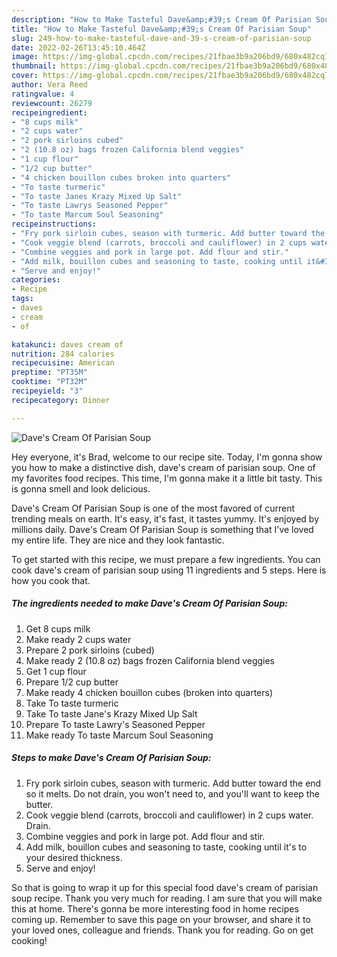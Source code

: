 ```yaml
---
description: "How to Make Tasteful Dave&amp;#39;s Cream Of Parisian Soup"
title: "How to Make Tasteful Dave&amp;#39;s Cream Of Parisian Soup"
slug: 249-how-to-make-tasteful-dave-and-39-s-cream-of-parisian-soup
date: 2022-02-26T13:45:10.464Z
image: https://img-global.cpcdn.com/recipes/21fbae3b9a206bd9/680x482cq70/daves-cream-of-parisian-soup-recipe-main-photo.jpg
thumbnail: https://img-global.cpcdn.com/recipes/21fbae3b9a206bd9/680x482cq70/daves-cream-of-parisian-soup-recipe-main-photo.jpg
cover: https://img-global.cpcdn.com/recipes/21fbae3b9a206bd9/680x482cq70/daves-cream-of-parisian-soup-recipe-main-photo.jpg
author: Vera Reed
ratingvalue: 4
reviewcount: 26279
recipeingredient:
- "8 cups milk"
- "2 cups water"
- "2 pork sirloins cubed"
- "2 (10.8 oz) bags frozen California blend veggies"
- "1 cup flour"
- "1/2 cup butter"
- "4 chicken bouillon cubes broken into quarters"
- "To taste turmeric"
- "To taste Janes Krazy Mixed Up Salt"
- "To taste Lawrys Seasoned Pepper"
- "To taste Marcum Soul Seasoning"
recipeinstructions:
- "Fry pork sirloin cubes, season with turmeric. Add butter toward the end so it melts. Do not drain, you won&#39;t need to, and you&#39;ll want to keep the butter."
- "Cook veggie blend (carrots, broccoli and cauliflower) in 2 cups water. Drain."
- "Combine veggies and pork in large pot. Add flour and stir."
- "Add milk, bouillon cubes and seasoning to taste, cooking until it&#39;s to your desired thickness."
- "Serve and enjoy!"
categories:
- Recipe
tags:
- daves
- cream
- of

katakunci: daves cream of 
nutrition: 284 calories
recipecuisine: American
preptime: "PT35M"
cooktime: "PT32M"
recipeyield: "3"
recipecategory: Dinner

---
```



![Dave&#39;s Cream Of Parisian Soup](https://img-global.cpcdn.com/recipes/21fbae3b9a206bd9/680x482cq70/daves-cream-of-parisian-soup-recipe-main-photo.jpg)

Hey everyone, it's Brad, welcome to our recipe site. Today, I'm gonna show you how to make a distinctive dish, dave&#39;s cream of parisian soup. One of my favorites food recipes. This time, I'm gonna make it a little bit tasty. This is gonna smell and look delicious.

Dave&#39;s Cream Of Parisian Soup is one of the most favored of current trending meals on earth. It's easy, it's fast, it tastes yummy. It's enjoyed by millions daily. Dave&#39;s Cream Of Parisian Soup is something that I've loved my entire life. They are nice and they look fantastic.




To get started with this recipe, we must prepare a few ingredients. You can cook dave&#39;s cream of parisian soup using 11 ingredients and 5 steps. Here is how you cook that.

<!--inarticleads1-->

##### The ingredients needed to make Dave&#39;s Cream Of Parisian Soup:

1. Get 8 cups milk
1. Make ready 2 cups water
1. Prepare 2 pork sirloins (cubed)
1. Make ready 2 (10.8 oz) bags frozen California blend veggies
1. Get 1 cup flour
1. Prepare 1/2 cup butter
1. Make ready 4 chicken bouillon cubes (broken into quarters)
1. Take To taste turmeric
1. Take To taste Jane&#39;s Krazy Mixed Up Salt
1. Prepare To taste Lawry&#39;s Seasoned Pepper
1. Make ready To taste Marcum Soul Seasoning




<!--inarticleads2-->

##### Steps to make Dave&#39;s Cream Of Parisian Soup:

1. Fry pork sirloin cubes, season with turmeric. Add butter toward the end so it melts. Do not drain, you won&#39;t need to, and you&#39;ll want to keep the butter.
1. Cook veggie blend (carrots, broccoli and cauliflower) in 2 cups water. Drain.
1. Combine veggies and pork in large pot. Add flour and stir.
1. Add milk, bouillon cubes and seasoning to taste, cooking until it&#39;s to your desired thickness.
1. Serve and enjoy!




So that is going to wrap it up for this special food dave&#39;s cream of parisian soup recipe. Thank you very much for reading. I am sure that you will make this at home. There's gonna be more interesting food in home recipes coming up. Remember to save this page on your browser, and share it to your loved ones, colleague and friends. Thank you for reading. Go on get cooking!
